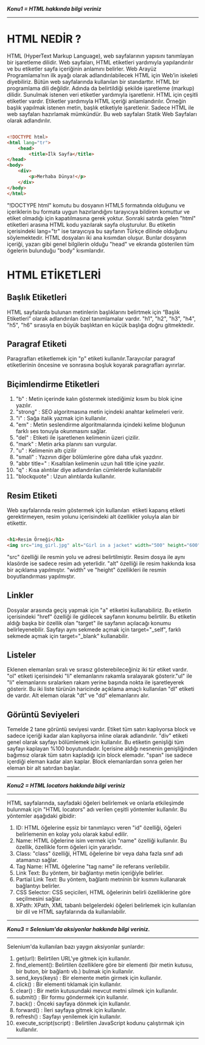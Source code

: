 ***Konu1 = HTML hakkında bilgi veriniz***

---

# HTML NEDİR ?

HTML (HyperText Markup Language), web sayfalarının yapısını tanımlayan bir işaretleme dilidir. Web sayfaları, HTML etiketleri yardımıyla yapılandırılır ve bu etiketler sayfa içeriğinin anlamını belirler. Web Arayüz Programlama’nın ilk ayağı olarak adlandırılabilecek HTML için Web’in iskeleti diyebiliriz. Bütün web sayfalarında kullanılan bir standarttır.
HTML bir programlama dili değildir. Adında da belirtildiği şekilde işaretleme (markup) dilidir. Sunulmak istenen veri etiketler yardımıyla işaretlenir.
HTML için çeşitli etiketler vardır. Etiketler yardımıyla HTML içeriği anlamlandırılır. Örneğin başlık yapılmak istenen metin, başlık etiketiyle işaretlenir.
Sadece HTML ile web sayfaları hazırlamak mümkündür. Bu web sayfaları Statik Web Sayfaları olarak adlandırılır.

```html

<!DOCTYPE html>
<html lang="tr">
    <head>
        <title>İlk Sayfa</title>
</head>
<body>
    <div>
        <p>Merhaba Dünya!</p>
    </div>
</body>
</html>

```


"!DOCTYPE html" komutu bu dosyanın HTML5 formatında olduğunu ve içeriklerin bu formata uygun hazırlandığını tarayıcıya bildiren komuttur ve etiket olmadığı için kapatılmasına gerek yoktur. Sonraki satırda gelen "html" etiketleri arasına HTML kodu yazılarak sayfa oluşturulur. Bu etiketin içerisindeki lang="tr" ise tarayıcıya bu sayfanın Türkçe dilinde olduğunu söylemektedir. HTML dosyaları iki ana kısımdan oluşur. Bunlar dosyanın içeriği, yazarı gibi genel bilgilerin olduğu "head" ve ekranda gösterilen tüm ögelerin bulunduğu "body" kısımlarıdır.

# HTML ETİKETLERİ

## Başlık Etiketleri

HTML sayfalarda bulunan metinlerin başlıklarını belirtmek için “Başlık Etiketleri” olarak adlandırılan özel tanımlamalar vardır. "h1", "h2", "h3", "h4", "h5", "h6" sırasıyla en büyük başlıktan en küçük başlığa doğru gitmektedir.

## Paragraf Etiketi

Paragrafları etiketlemek için "p" etiketi kullanılır.Tarayıcılar paragraf etiketlerinin öncesine ve sonrasına boşluk koyarak paragrafları ayırırlar.

## Biçimlendirme Etiketleri

1. "b" : Metin içerinde kalın göstermek istediğimiz kısım bu blok içine yazılır.
2. "strong" : SEO algoritmasına metin içindeki anahtar kelimeleri verir.
3. "i" : Sağa italik yazmak için kullanılır.
4. "em" : Metin seslendirme algoritmalarında içindeki kelime bloğunun farklı ses tonuyla okunmasını sağlar.
5. "del" : Etiketi ile işaretlenen kelimenin üzeri çizilir.
6. "mark" : Metin arka planını sarı vurgular.
7. "u" : Kelimenin altı çizilir
8. "small" : Yazının diğer bölümlerine göre daha ufak yazdırır.
9. "abbr title=" : Kısaltılan kelimenin uzun hali title içine yazılır.
10. "q" : Kısa alıntılar diye adlandırılan cümlelerde kullanılabilir
11. "blockquote" : Uzun alıntılarda kullanılır.

## Resim Etiketi

Web sayfalarında resim göstermek için kullanılan <img> etiketi kapanış etiketi gerektirmeyen, resim yolunu içerisindeki alt özellikler yoluyla alan bir etikettir.

```html

<h1>Resim Örneği</h1>
<img src="img_girl.jpg" alt="Girl in a jacket" width="500" height="600">

```

"src" özelliği ile resmin yolu ve adresi belirtilmiştir. Resim dosya ile aynı klasörde ise sadece resim adı yeterlidir. "alt" özelliği ile resim hakkında kısa bir açıklama yapılmıştır. "width" ve "height" özellikleri ile resmin boyutlandırması yapılmıştır.

## Linkler

Dosyalar arasında geçiş yapmak için "a" etiketini kullanabiliriz. Bu etiketin içerisindeki "href" özelliği ile gidilecek sayfanın konumu belirtilir. Bu etiketin aldığı başka bir özellik olan "target" ile sayfanın açılacağı konumu belirleyenebilir. Sayfayı aynı sekmede açmak için target="_self", farklı sekmede açmak için target="_blank" kullanabilir.

## Listeler

Eklenen elemanları sıralı ve sırasız gösterebileceğiniz iki tür etiket vardır. "ol" etiketi içerisindeki "li" elemanlarını rakamla sıralayarak gösterir."ul" ile "li" elemanlarını sıralarken rakam yerine başında nokta ile işaretleyerek gösterir. Bu iki liste türünün haricinde açıklama amaçlı kullanılan "dl" etiketi de vardır. Alt eleman olarak "dt" ve "dd" elemanlarını alır.

## Görüntü Seviyeleri

Temelde 2 tane görüntü seviyesi vardır. Etiket tüm satırı kaplıyorsa block ve sadece içeriği kadar alan kaplıyorsa inline olarak adlandırılır. "div" etiketi genel olarak sayfayı bölümlemek için kullanılır. Bu etiketin genişliği tüm sayfayı kaplayan %100 boyutundadır. İçerisine aldığı nesnenin genişliğinden bağımsız olarak tüm satırı kapladığı için block elemadır. "span" ise sadece içerdiği eleman kadar alan kaplar. Block elemanlardan sonra gelen her eleman bir alt satırdan başlar.

---


***Konu2 = HTML locators hakkında bilgi veriniz***


---

HTML sayfalarında, sayfadaki öğeleri belirlemek ve onlarla etkileşimde bulunmak için "HTML locators" adı verilen çeşitli yöntemler kullanılır. Bu yöntemler aşağıdaki gibidir:

1. ID: HTML öğelerine eşsiz bir tanımlayıcı veren "id" özelliği, öğeleri belirlemenin en kolay yolu olarak kabul edilir.
2. Name: HTML öğelerine isim vermek için "name" özelliği kullanılır. Bu özellik, özellikle form öğeleri için yararlıdır.
3. Class: "class" özelliği, HTML öğelerine bir veya daha fazla sınıf adı atamanızı sağlar.
4. Tag Name: HTML öğelerine "tag name" ile referans verilebilir.
5. Link Text: Bu yöntem, bir bağlantıyı metin içeriğiyle belirler.
6. Partial Link Text: Bu yöntem, bağlantı metninin bir kısmını kullanarak bağlantıyı belirler. 
7. CSS Selector: CSS seçicileri, HTML öğelerinin belirli özelliklerine göre seçilmesini sağlar.
8. XPath: XPath, XML tabanlı belgelerdeki öğeleri belirlemek için kullanılan bir dil ve HTML sayfalarında da kullanılabilir.

---


***Konu3 = Selenium'da aksiyonlar hakkında bilgi veriniz.***


---

Selenium'da kullanılan bazı yaygın aksiyonlar şunlardır:

1. get(url): Belirtilen URL'ye gitmek için kullanılır.
2. find_element(): Belirtilen özelliklere göre bir elementi (bir metin kutusu, bir buton, bir bağlantı vb.) bulmak için kullanılır.
3. send_keys(keys) : Bir elemente metin girmek için kullanılır.
4. click() : Bir elementi tıklamak için kullanılır.
5. clear() : Bir metin kutusundaki mevcut metni silmek için kullanılır.
6. submit() : Bir formu göndermek için kullanılır.
7. back() : Önceki sayfaya dönmek için kullanılır.
8. forward() : İleri sayfaya gitmek için kullanılır.
9. refresh() : Sayfayı yenilemek için kullanılır.
10. execute_script(script) : Belirtilen JavaScript kodunu çalıştırmak için kullanılır.

---


